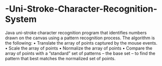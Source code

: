 # -Uni-Stroke-Character-Recognition-System
Java uni-stroke character recognition program that identifies numbers drawn on the canvas using a pattern recognition process.
The algorithm is the following:
•	Translate the array of points captured by the mouse events.
•	Scale the array of points
•	Normalize the array of points
•	Compare the array of points with a “standard” set of patterns – the base set – to find the pattern that best matches the normalized set of points.

